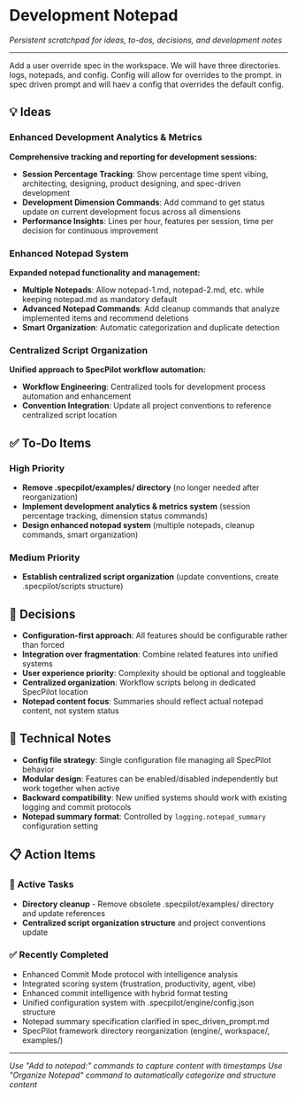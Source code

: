 # Development Notepad

_Persistent scratchpad for ideas, to-dos, decisions, and development notes_

---

Add a user override spec in the workspace. We will have three directories. logs, notepads, and config. Config will allow for overrides to the prompt. in spec driven prompt and will haev a config that overrides the default config.

## 💡 Ideas

### Enhanced Development Analytics & Metrics

**Comprehensive tracking and reporting for development sessions:**

- **Session Percentage Tracking**: Show percentage time spent vibing, architecting, designing, product designing, and spec-driven development
- **Development Dimension Commands**: Add command to get status update on current development focus across all dimensions
- **Performance Insights**: Lines per hour, features per session, time per decision for continuous improvement

### Enhanced Notepad System

**Expanded notepad functionality and management:**

- **Multiple Notepads**: Allow notepad-1.md, notepad-2.md, etc. while keeping notepad.md as mandatory default
- **Advanced Notepad Commands**: Add cleanup commands that analyze implemented items and recommend deletions
- **Smart Organization**: Automatic categorization and duplicate detection

### Centralized Script Organization

**Unified approach to SpecPilot workflow automation:**

- **Workflow Engineering**: Centralized tools for development process automation and enhancement
- **Convention Integration**: Update all project conventions to reference centralized script location

## ✅ To-Do Items

### High Priority

- **Remove .specpilot/examples/ directory** (no longer needed after reorganization)
- **Implement development analytics & metrics system** (session percentage tracking, dimension status commands)
- **Design enhanced notepad system** (multiple notepads, cleanup commands, smart organization)

### Medium Priority

- **Establish centralized script organization** (update conventions, create .specpilot/scripts structure)

## 🎯 Decisions

- **Configuration-first approach**: All features should be configurable rather than forced
- **Integration over fragmentation**: Combine related features into unified systems
- **User experience priority**: Complexity should be optional and toggleable
- **Centralized organization**: Workflow scripts belong in dedicated SpecPilot location
- **Notepad content focus**: Summaries should reflect actual notepad content, not system status

## 🔧 Technical Notes

- **Config file strategy**: Single configuration file managing all SpecPilot behavior
- **Modular design**: Features can be enabled/disabled independently but work together when active
- **Backward compatibility**: New unified systems should work with existing logging and commit protocols
- **Notepad summary format**: Controlled by `logging.notepad_summary` configuration setting

## 📋 Action Items

### 🔄 Active Tasks

- **Directory cleanup** - Remove obsolete .specpilot/examples/ directory and update references
- **Centralized script organization structure** and project conventions update

### ✅ Recently Completed

- Enhanced Commit Mode protocol with intelligence analysis
- Integrated scoring system (frustration, productivity, agent, vibe)
- Enhanced commit intelligence with hybrid format testing
- Unified configuration system with .specpilot/engine/config.json structure
- Notepad summary specification clarified in spec_driven_prompt.md
- SpecPilot framework directory reorganization (engine/, workspace/, examples/)

---

_Use "Add to notepad:" commands to capture content with timestamps_
_Use "Organize Notepad" command to automatically categorize and structure content_
